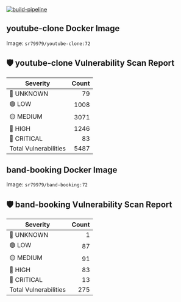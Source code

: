 [![build-pipeline](https://github.com/srikanth-girimaiahgari/DevOps/actions/workflows/build-pipeline.yml/badge.svg)](https://github.com/srikanth-girimaiahgari/DevOps/actions/workflows/build-pipeline.yml)
## youtube-clone Docker Image
Image: `sr79979/youtube-clone:72`
## 🛡️ youtube-clone Vulnerability Scan Report
  | Severity   | Count |
  |------------|------:|
  | 🔵 UNKNOWN  | 79 |
  | 🟢 LOW      | 1008 |
  | 🟡 MEDIUM   | 3071 |
  | 🔴 HIGH     | 1246 |
  | 🚨 CRITICAL | 83 |
  | Total Vulnerabilities | 5487 | 
  
## band-booking Docker Image
Image: `sr79979/band-booking:72`
## 🛡️ band-booking Vulnerability Scan Report
  | Severity   | Count |
  |------------|------:|
  | 🔵 UNKNOWN  | 1 |
  | 🟢 LOW      | 87 |
  | 🟡 MEDIUM   | 91 |
  | 🔴 HIGH     | 83 |
  | 🚨 CRITICAL | 13 |
  | Total Vulnerabilities | 275 | 
  
